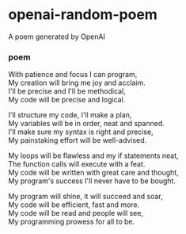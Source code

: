 
# openai-random-poem
 A poem generated by OpenAI


### poem  
  
With patience and focus I can program,  
My creation will bring me joy and acclaim.  
I'll be precise and I'll be methodical,  
My code will be precise and logical.  
  
I'll structure my code, I'll make a plan,  
My variables will be in order, neat and spanned.  
I'll make sure my syntax is right and precise,  
My painstaking effort will be well-advised.  
  
My loops will be flawless and my if statements neat,  
The function calls will execute with a feat.  
My code will be written with great care and thought,  
My program's success I'll never have to be bought.  
  
My program will shine, it will succeed and soar,  
My code will be efficient, fast and more.  
My code will be read and people will see,  
My programming prowess for all to be.